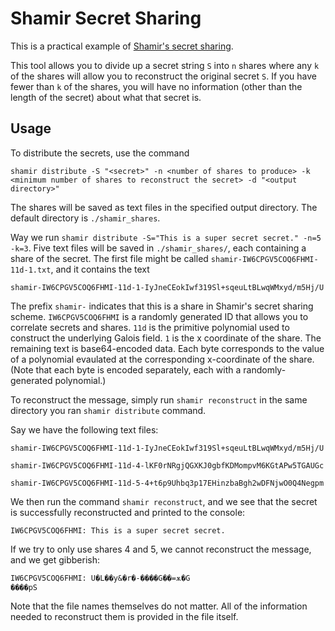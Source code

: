 # Shamir Secret Sharing

This is a practical example of [Shamir's secret sharing](https://en.wikipedia.org/wiki/Shamir%27s_secret_sharing).

This tool allows you to divide up a secret string `S` into `n` shares where any `k` of the shares will allow you to reconstruct the original secret `S`.
If you have fewer than `k` of the shares, you will have no information (other than the length of the secret) about what that secret is.

## Usage

To distribute the secrets, use the command

`shamir distribute -S "<secret>" -n <number of shares to produce> -k <minimum number of shares to reconstruct the secret> -d "<output directory>"`

The shares will be saved as text files in the specified output directory.
The default directory is `./shamir_shares`.

Way we run `shamir distribute -S="This is a super secret secret." -n=5 -k=3`.
Five text files will be saved in `./shamir_shares/`, each containing a share of the secret.
The first file might be called `shamir-IW6CPGV5COQ6FHMI-11d-1.txt`, and it contains the text

``` text
shamir-IW6CPGV5COQ6FHMI-11d-1-IyJneCEokIwf319Sl+sqeuLtBLwqWMxyd/m5Hj/U
```

The prefix `shamir-` indicates that this is a share in Shamir's secret sharing scheme.
`IW6CPGV5COQ6FHMI` is a randomly generated ID that allows you to correlate secrets and shares.
`11d` is the primitive polynomial used to construct the underlying Galois field.
`1` is the x coordinate of the share.
The remaining text is base64-encoded data.
Each byte corresponds to the value of a polynomial evaulated at the corresponding x-coordinate of the share.
(Note that each byte is encoded separately, each with a randomly-generated polynomial.)

To reconstruct the message, simply run `shamir reconstruct` in the same directory you ran `shamir distribute` command.

Say we have the following text files:

``` text
shamir-IW6CPGV5COQ6FHMI-11d-1-IyJneCEokIwf319Sl+sqeuLtBLwqWMxyd/m5Hj/U
```

``` text
shamir-IW6CPGV5COQ6FHMI-11d-4-lKF0rNRgjQGXKJ0gbfKDMompvM6KGtAPw5TGAUGc
```

``` text
shamir-IW6CPGV5COQ6FHMI-11d-5-4+t6p9Uhbq3p17EHinzbaBgh2wDFNjwO0Q4Negpm
```

We then run the command `shamir reconstruct`, and we see that the secret is successfully reconstructed and printed to the console:

``` text
IW6CPGV5COQ6FHMI: This is a super secret secret.
```

If we try to only use shares 4 and 5, we cannot reconstruct the message, and we get gibberish:

``` text
IW6CPGV5COQ6FHMI: U�L��y&�r�-����G��=ѫ�G
����pS
```

Note that the file names themselves do not matter.
All of the information needed to reconstruct them is provided in the file itself.
